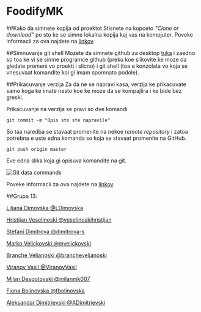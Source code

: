 # FoodifyMK 



##Kako da simnete kopija od proektot
Stisnete na kopceto *"Clone or download"* po sto ke se simne lokalna kopija kaj vas na kompjuter. Poveke informacii za ova najdete na [linkov](https://help.github.com/articles/fork-a-repo/). 

##Simnuvanje git shell
Mozete da simnete github za desktop [tuka](https://desktop.github.com/) i zaedno so toa ke vi se simne programce github (preku koe slikovite ke moze da gledate promeni vo proekti i slicno) i git shell (toa e konzolata vo koja se vnesuvaat komandite koi gi imam spomnato podole). 

##Prikacuvanje verzija
Za da ne se napravi kasa, verzija ke prikacuvate samo koga ke imate nesto koe ke moze da se kompajlira i ke bide bez greski. 

Prikacuvanje na verzija se pravi so dve komandi
```
git commit -m "Opis sto ste napravile"
```
So taa naredba se stavaat promenite na nekoe *remote repository* i zatoa potrebna e uste edna komanda so koja se stavaat promenite na GitHub.
```
git push origin master
```
Eve edna slika koja gi opisuva komandite na git.

![Git data commands](http://i.stack.imgur.com/MgaV9.png)

Poveke informacii za ova najdete na [linkov](https://help.github.com/articles/adding-an-existing-project-to-github-using-the-command-line/).

##Grupa 13:

[Liljana Dimovska @LDimovska](https://github.com/LDimovska)

[Hristijan Veselinoski @veselinoskihristijan](https://github.com/veselinoskihristijan)

[Stefani Dimitrova @dimitrova-s](https://github.com/dimitrova-s)

[Marko Velickovski @mvelickovski](https://github.com/mvelickovski)

[Branche Veljanoski @brancheveljanoski](https://github.com/brancheveljanoski)

[Viranov Vasil @ViranovVasil](https://github.com/ViranovVasil)

[Milan Despotovski @milanmk007](https://github.com/milanmk007)

[Fiona Bolinovska @fbolinovska](https://github.com/fbolinovska)

[Aleksandar Dimitrievski @ADimitrievski](https://github.com/ADimitrievski)


